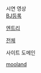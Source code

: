 시연 영상 <br>
[BJ등록](https://www.youtube.com/watch?v=HrG38XwgMI4)

[엔트리](https://www.youtube.com/watch?v=l_PiYY2PLWo&t=22s)

[전체](https://youtu.be/2eFRmbX7xBE)

사이트 도메인

<a href="mooland.xyz">mooland</a>
